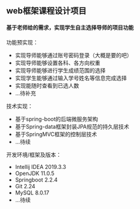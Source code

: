 ## web框架课程设计项目
#### 基于老师给的需求，实现学生自主选择导师的项目功能
 
 
 功能预实现：
 * 实现导师能够通过账号密码登录（大概是要的吧）
 * 实现导师能够设置各科、各方向权重
 * 实现导师能够进行学生成绩范围的选择
 * 实现学生能够通过输入学号姓名等信息完成选择
 * 实现能随时查看到已选人数
 * ...待补充
 
 
 技术实现：
 * 基于spring-boot的后端微服务架构
 * 基于Spring-data框架封装JPA规范的持久层技术
 * 基于SpringMVC框架的控制层技术
 * ...待续
 
 
 开发环境/框架及版本：
 
* Intellij IDEA 2019.3.3
* OpenJDK 11.0.5
* Springboot 2.2.4
* Git 2.24
* MySQL 8.0.17
* ...待续